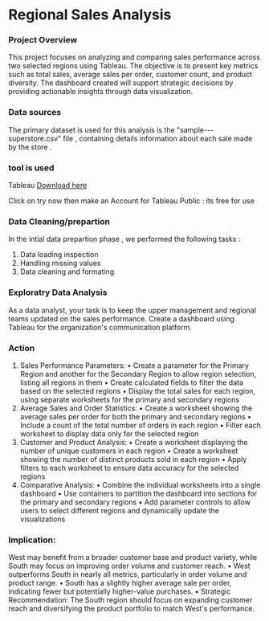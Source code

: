 # Regional Sales Analysis 

### Project Overview 

This project focuses on analyzing and comparing sales performance across two selected regions using Tableau. The objective is to present key metrics such as total sales, average sales per order, customer count, and product diversity. The dashboard created will support strategic decisions by providing actionable insights through data visualization.

### Data sources
The primary dataset is used for this analysis is the  "sample---superstore.csv" file , containing details information about each sale made by the store .

### tool is used 
Tableau [Download here](https://community.tableau.com/s/topic/0TO4T000000QF9sWAG/tableau-public ) 

Click on try now then make an Account for Tableau Public : its free for use 

### Data Cleaning/prepartion 

In the intial data prepartion phase , we performed the following tasks :
1. Data loading inspection
2. Handling missing values
3. Data cleaning and formating

### Exploratry Data Analysis

As a data analyst, your task is to keep the upper management and regional teams 
updated on the sales performance. Create a dashboard using Tableau for the 
organization's communication platform. 
  ### Action 
1. Sales Performance Parameters: 
• Create a parameter for the Primary Region and another for the 
Secondary Region to allow region selection, listing all regions in them 
• Create calculated fields to filter the data based on the selected regions 
• Display the total sales for each region, using separate worksheets for the 
primary and secondary regions 
2. Average Sales and Order Statistics: 
• Create a worksheet showing the average sales per order for both the 
primary and secondary regions 
• Include a count of the total number of orders in each region 
• Filter each worksheet to display data only for the selected region 
3. Customer and Product Analysis: 
• Create a worksheet displaying the number of unique customers in each 
region 
• Create a worksheet showing the number of distinct products sold in 
each region 
• Apply filters to each worksheet to ensure data accuracy for the selected 
regions 
4. Comparative Analysis: 
• Combine the individual worksheets into a single dashboard 
• Use containers to partition the dashboard into sections for the primary 
and secondary regions 
• Add parameter controls to allow users to select different regions and 
dynamically update the visualizations


### Implication:
West may benefit from a broader customer base and product variety, while South may focus on improving order volume and customer reach.
•	West outperforms South in nearly all metrics, particularly in order volume and product range.
•	South has a slightly higher average sale per order, indicating fewer but potentially higher-value purchases.
•	Strategic Recommendation: The South region should focus on expanding customer reach and diversifying the product portfolio to match West's performance.

